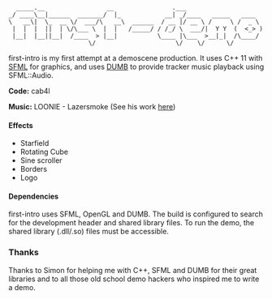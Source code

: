 ```
  _____.__                 __                .___                     
_/ ____\__|______  _______/  |_            __| _/____   _____   ____  
\   __\|  \_  __ \/  ___/\   __\  ______  / __ |/ __ \ /     \ /  _ \ 
 |  |  |  ||  | \/\___ \  |  |   /_____/ / /_/ \  ___/|  Y Y  (  <_> )
 |__|  |__||__|  /____  > |__|           \____ |\___  >__|_|  /\____/ 
                      \/                      \/    \/      \/        
```

first-intro is my first attempt at a demoscene production. It uses C++ 11 with
[SFML](https://github.com/LaurentGomila/SFML) for graphics, and uses [DUMB](https://github.com/kode54/dumb) to provide tracker music playback using SFML::Audio.

**Code:** cab4l

**Music:** LOONIE - Lazersmoke (See his work [here](https://www.scenemusic.net/demovibes/artist/687/))

#### Effects
* Starfield
* Rotating Cube
* Sine scroller
* Borders
* Logo

#### Dependencies
first-intro uses SFML, OpenGL and DUMB. The build is configured to search for the development header and shared library files. To run the demo, the shared library (.dll/.so) files must be accessible.

### Thanks
Thanks to Simon for helping me with C++, SFML and DUMB for their great libraries and to all those old school demo hackers who inspired me to write a demo.

